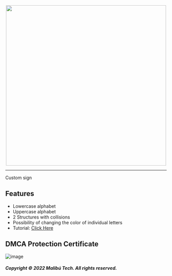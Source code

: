 <div id="header" align="center">
  <img src="https://dunb17ur4ymx4.cloudfront.net/wysiwyg/1041307/ba431c1604d747f35fccd0fcb84aca3a33f2e5a5.png" width="500"/>
</div>

---

Custom sign 

## Features

- Lowercase alphabet
- Uppercase alphabet
- 2 Structures with collisions
- Possibility of changing the color of individual letters
- Tutorial:  [Click Here](https://www.youtube.com/watch?v=OFNpN5RanzE)

## DMCA Protection Certificate
![image](https://i.imgur.com/ZKgaF7B.png)

##### Copyright © 2022 Malibú Tech. All rights reserved.
